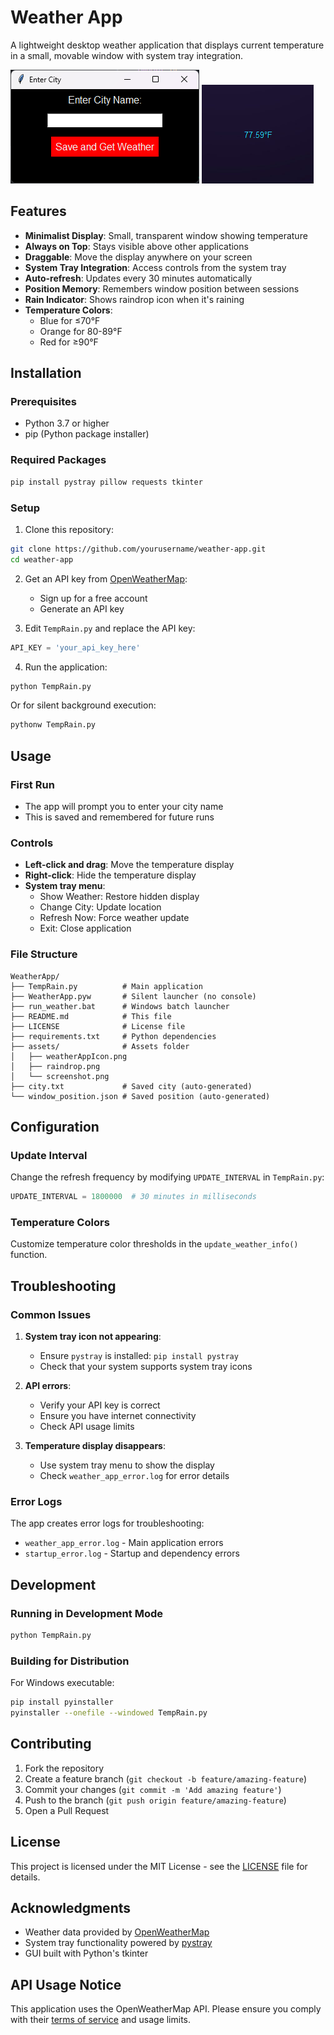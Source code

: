 # Weather App

A lightweight desktop weather application that displays current temperature in a small, movable window with system tray integration.

![Enter City Screenshot](assets/screenshot1.png)
![Temperature Screenshot](assets/screenshot2.png)

## Features

- **Minimalist Display**: Small, transparent window showing temperature
- **Always on Top**: Stays visible above other applications
- **Draggable**: Move the display anywhere on your screen
- **System Tray Integration**: Access controls from the system tray
- **Auto-refresh**: Updates every 30 minutes automatically
- **Position Memory**: Remembers window position between sessions
- **Rain Indicator**: Shows raindrop icon when it's raining
- **Temperature Colors**: 
  - Blue for ≤70°F
  - Orange for 80-89°F  
  - Red for ≥90°F

## Installation

### Prerequisites

- Python 3.7 or higher
- pip (Python package installer)

### Required Packages

```bash
pip install pystray pillow requests tkinter
```

### Setup

1. Clone this repository:
```bash
git clone https://github.com/yourusername/weather-app.git
cd weather-app
```

2. Get an API key from [OpenWeatherMap](https://openweathermap.org/api):
   - Sign up for a free account
   - Generate an API key

3. Edit `TempRain.py` and replace the API key:
```python
API_KEY = 'your_api_key_here'
```

4. Run the application:
```bash
python TempRain.py
```

Or for silent background execution:
```bash
pythonw TempRain.py
```

## Usage

### First Run
- The app will prompt you to enter your city name
- This is saved and remembered for future runs

### Controls
- **Left-click and drag**: Move the temperature display
- **Right-click**: Hide the temperature display
- **System tray menu**:
  - Show Weather: Restore hidden display
  - Change City: Update location
  - Refresh Now: Force weather update
  - Exit: Close application

### File Structure
```
WeatherApp/
├── TempRain.py          # Main application
├── WeatherApp.pyw       # Silent launcher (no console)
├── run_weather.bat      # Windows batch launcher
├── README.md            # This file
├── LICENSE              # License file
├── requirements.txt     # Python dependencies
├── assets/              # Assets folder
│   ├── weatherAppIcon.png
│   ├── raindrop.png
│   └── screenshot.png
├── city.txt             # Saved city (auto-generated)
└── window_position.json # Saved position (auto-generated)
```

## Configuration

### Update Interval
Change the refresh frequency by modifying `UPDATE_INTERVAL` in `TempRain.py`:
```python
UPDATE_INTERVAL = 1800000  # 30 minutes in milliseconds
```

### Temperature Colors
Customize temperature color thresholds in the `update_weather_info()` function.

## Troubleshooting

### Common Issues

1. **System tray icon not appearing**:
   - Ensure `pystray` is installed: `pip install pystray`
   - Check that your system supports system tray icons

2. **API errors**:
   - Verify your API key is correct
   - Ensure you have internet connectivity
   - Check API usage limits

3. **Temperature display disappears**:
   - Use system tray menu to show the display
   - Check `weather_app_error.log` for error details

### Error Logs
The app creates error logs for troubleshooting:
- `weather_app_error.log` - Main application errors
- `startup_error.log` - Startup and dependency errors

## Development

### Running in Development Mode
```bash
python TempRain.py
```

### Building for Distribution
For Windows executable:
```bash
pip install pyinstaller
pyinstaller --onefile --windowed TempRain.py
```

## Contributing

1. Fork the repository
2. Create a feature branch (`git checkout -b feature/amazing-feature`)
3. Commit your changes (`git commit -m 'Add amazing feature'`)
4. Push to the branch (`git push origin feature/amazing-feature`)
5. Open a Pull Request

## License

This project is licensed under the MIT License - see the [LICENSE](LICENSE) file for details.

## Acknowledgments

- Weather data provided by [OpenWeatherMap](https://openweathermap.org/)
- System tray functionality powered by [pystray](https://github.com/moses-palmer/pystray)
- GUI built with Python's tkinter

## API Usage Notice

This application uses the OpenWeatherMap API. Please ensure you comply with their [terms of service](https://openweathermap.org/terms) and usage limits.